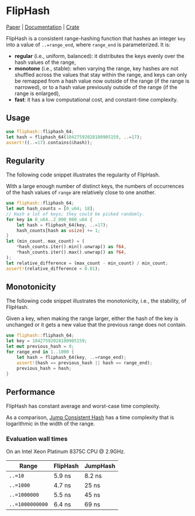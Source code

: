 # FlipHash

[Paper](https://arxiv.org/abs/2402.17549) | [Documentation](https://docs.rs/fliphash/0.1.0/fliphash/) | [Crate](https://crates.io/crates/fliphash)

FlipHash is a consistent range-hashing function that hashes an integer
`key` into a value of `..=range_end`, where `range_end` is parameterized.
It is:
- __regular__ (i.e., uniform, balanced): it distributes the keys evenly over the hash values of the range,
- __monotone__ (i.e., stable): when varying the range, key hashes are not shuffled across the values that stay within the range, and keys can only be remapped from a hash value now outside of the range (if the range is narrowed), or to a hash value previously outside of the range (if the range is enlarged),
- __fast__: it has a low computational cost, and constant-time complexity.

## Usage

```rs
use fliphash::fliphash_64;
let hash = fliphash_64(10427592028180905159, ..=17);
assert!((..=17).contains(&hash));
```

## Regularity

The following code snippet illustrates the regularity of FlipHash.

With a large enough number of distinct keys, the numbers of occurrences of
the hash values of `range` are relatively close to one another.

```rs
use fliphash::fliphash_64;
let mut hash_counts = [0_u64; 18];
// Hash a lot of keys; they could be picked randomly.
for key in 0_u64..2_000_000_u64 {
    let hash = fliphash_64(key, ..=17);
    hash_counts[hash as usize] += 1;
}
let (min_count, max_count) = (
    *hash_counts.iter().min().unwrap() as f64,
    *hash_counts.iter().max().unwrap() as f64,
);
let relative_difference = (max_count - min_count) / min_count;
assert!(relative_difference < 0.01);
```

## Monotonicity

The following code snippet illustrates the monotonicity, i.e., the
stability, of FlipHash.

Given a key, when making the range larger, either the hash of the key is unchanged or it gets a new value that the previous range does not contain.

```rs
use fliphash::fliphash_64;
let key = 10427592028180905159;
let mut previous_hash = 0;
for range_end in 1..1000 {
    let hash = fliphash_64(key, ..=range_end);
    assert!(hash == previous_hash || hash == range_end);
    previous_hash = hash;
}
```

## Performance

FlipHash has constant average and worst-case time complexity.

As a comparison, [Jump Consistent Hash](https://arxiv.org/abs/1406.2294) has a time
complexity that is logarithmic in the width of the range.

### Evaluation wall times

On an Intel Xeon Platinum 8375C CPU @ 2.9GHz.

| Range           | FlipHash | JumpHash |
| --------------- | -------- | -------- |
| `..=10`         | 5.9 ns   | 8.2 ns   |
| `..=1000`       | 4.7 ns   | 25 ns    |
| `..=1000000`    | 5.5 ns   | 45 ns    |
| `..=1000000000` | 6.4 ns   | 69 ns    |
